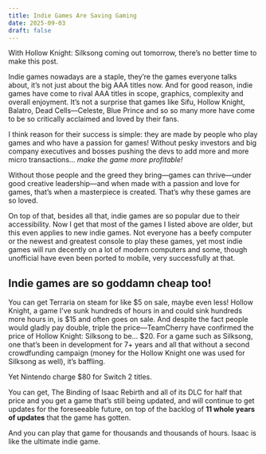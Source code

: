 ```yaml
---
title: Indie Games Are Saving Gaming
date: 2025-09-03
draft: false
---
```


With Hollow Knight: Silksong coming out tomorrow, there’s no better time to make this post.

Indie games nowadays are a staple, they’re the games everyone talks about, it’s not just about the big AAA titles now. And for good reason, indie games have come to rival AAA titles in scope, graphics, complexity and overall enjoyment. It’s not a surprise that games like Sifu, Hollow Knight, Balatro, Dead Cells—Celeste, Blue Prince and so so many more have come to be so critically acclaimed and loved by their fans.

I think reason for their success is simple: they are made by people who play games and who have a passion for games! Without pesky investors and big company executives and bosses pushing the devs to add more and more micro transactions… *make the game more profitable!*

Without those people and the greed they bring—games can thrive—under good creative leadership—and when made with a passion and love for games, that’s when a masterpiece is created. That’s why these games are so loved.

On top of that, besides all that, indie games are so popular due to their accessibility. Now I get that most of the games I listed above are older, but this even applies to new indie games. Not everyone has a beefy computer or the newest and greatest console to play these games, yet most indie games will run decently on a lot of modern computers and some, though unofficial have even been ported to mobile, very successfully at that.

## Indie games are so goddamn cheap too! 
You can get Terraria on steam for like $5 on sale, maybe even less! Hollow Knight, a game I’ve sunk hundreds of hours in and could sink hundreds more hours in, is $15 and often goes on sale. And despite the fact people would gladly pay double, triple the price—TeamCherry have confirmed the price of Hollow Knight: Silksong to be… $20. For a game such as Silksong, one that’s been in development for 7+ years and all that without a second crowdfunding campaign (money for the Hollow Knight one was used for Silksong as well), it’s baffling.

Yet Nintendo charge $80 for Switch 2 titles.

You can get, The Binding of Isaac Rebirth and all of its DLC for half that price and you get a game that’s still being updated, and will continue to get updates for the foreseeable future, on top of the backlog of **11 whole years of updates** that the game has gotten. 

And you can play that game for thousands and thousands of hours. Isaac is like the ultimate indie game.
